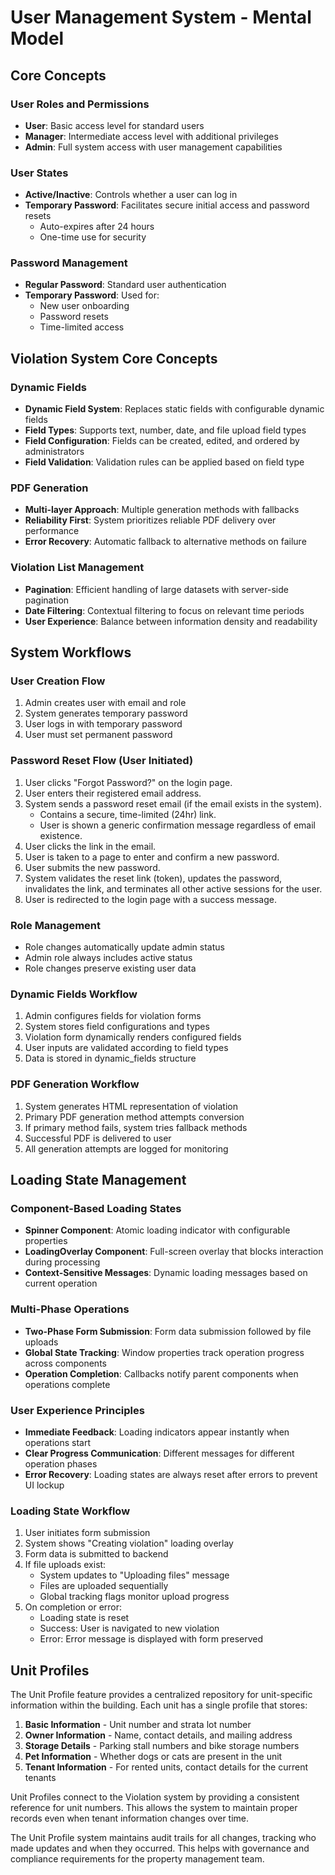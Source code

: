 # User Management System - Mental Model

## Core Concepts

### User Roles and Permissions
- **User**: Basic access level for standard users
- **Manager**: Intermediate access level with additional privileges
- **Admin**: Full system access with user management capabilities

### User States
- **Active/Inactive**: Controls whether a user can log in
- **Temporary Password**: Facilitates secure initial access and password resets
  - Auto-expires after 24 hours
  - One-time use for security

### Password Management
- **Regular Password**: Standard user authentication
- **Temporary Password**: Used for:
  - New user onboarding
  - Password resets
  - Time-limited access

## Violation System Core Concepts

### Dynamic Fields
- **Dynamic Field System**: Replaces static fields with configurable dynamic fields
- **Field Types**: Supports text, number, date, and file upload field types
- **Field Configuration**: Fields can be created, edited, and ordered by administrators
- **Field Validation**: Validation rules can be applied based on field type

### PDF Generation
- **Multi-layer Approach**: Multiple generation methods with fallbacks
- **Reliability First**: System prioritizes reliable PDF delivery over performance
- **Error Recovery**: Automatic fallback to alternative methods on failure

### Violation List Management
- **Pagination**: Efficient handling of large datasets with server-side pagination
- **Date Filtering**: Contextual filtering to focus on relevant time periods
- **User Experience**: Balance between information density and readability

## System Workflows

### User Creation Flow
1. Admin creates user with email and role
2. System generates temporary password
3. User logs in with temporary password
4. User must set permanent password

### Password Reset Flow (User Initiated)
1. User clicks "Forgot Password?" on the login page.
2. User enters their registered email address.
3. System sends a password reset email (if the email exists in the system).
    - Contains a secure, time-limited (24hr) link.
    - User is shown a generic confirmation message regardless of email existence.
4. User clicks the link in the email.
5. User is taken to a page to enter and confirm a new password.
6. User submits the new password.
7. System validates the reset link (token), updates the password, invalidates the link, and terminates all other active sessions for the user.
8. User is redirected to the login page with a success message.

### Role Management
- Role changes automatically update admin status
- Admin role always includes active status
- Role changes preserve existing user data 

### Dynamic Fields Workflow
1. Admin configures fields for violation forms
2. System stores field configurations and types
3. Violation form dynamically renders configured fields
4. User inputs are validated according to field types
5. Data is stored in dynamic_fields structure

### PDF Generation Workflow
1. System generates HTML representation of violation
2. Primary PDF generation method attempts conversion
3. If primary method fails, system tries fallback methods
4. Successful PDF is delivered to user
5. All generation attempts are logged for monitoring 

## Loading State Management

### Component-Based Loading States
- **Spinner Component**: Atomic loading indicator with configurable properties
- **LoadingOverlay Component**: Full-screen overlay that blocks interaction during processing
- **Context-Sensitive Messages**: Dynamic loading messages based on current operation

### Multi-Phase Operations
- **Two-Phase Form Submission**: Form data submission followed by file uploads
- **Global State Tracking**: Window properties track operation progress across components
- **Operation Completion**: Callbacks notify parent components when operations complete

### User Experience Principles
- **Immediate Feedback**: Loading indicators appear instantly when operations start
- **Clear Progress Communication**: Different messages for different operation phases
- **Error Recovery**: Loading states are always reset after errors to prevent UI lockup

### Loading State Workflow
1. User initiates form submission
2. System shows "Creating violation" loading overlay
3. Form data is submitted to backend
4. If file uploads exist:
   - System updates to "Uploading files" message
   - Files are uploaded sequentially
   - Global tracking flags monitor upload progress
5. On completion or error:
   - Loading state is reset
   - Success: User is navigated to new violation
   - Error: Error message is displayed with form preserved 

## Unit Profiles

The Unit Profile feature provides a centralized repository for unit-specific information within the building. Each unit has a single profile that stores:

1. **Basic Information** - Unit number and strata lot number
2. **Owner Information** - Name, contact details, and mailing address
3. **Storage Details** - Parking stall numbers and bike storage numbers
4. **Pet Information** - Whether dogs or cats are present in the unit
5. **Tenant Information** - For rented units, contact details for the current tenants

Unit Profiles connect to the Violation system by providing a consistent reference for unit numbers. This allows the system to maintain proper records even when tenant information changes over time.

The Unit Profile system maintains audit trails for all changes, tracking who made updates and when they occurred. This helps with governance and compliance requirements for the property management team. 